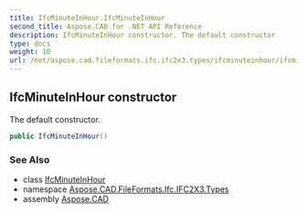 ```yaml
---
title: IfcMinuteInHour.IfcMinuteInHour
second_title: Aspose.CAD for .NET API Reference
description: IfcMinuteInHour constructor. The default constructor
type: docs
weight: 10
url: /net/aspose.cad.fileformats.ifc.ifc2x3.types/ifcminuteinhour/ifcminuteinhour/
---
```

## IfcMinuteInHour constructor

The default constructor.

```csharp
public IfcMinuteInHour()
```

### See Also

* class [IfcMinuteInHour](../)
* namespace [Aspose.CAD.FileFormats.Ifc.IFC2X3.Types](../../ifcminuteinhour/)
* assembly [Aspose.CAD](../../../)


